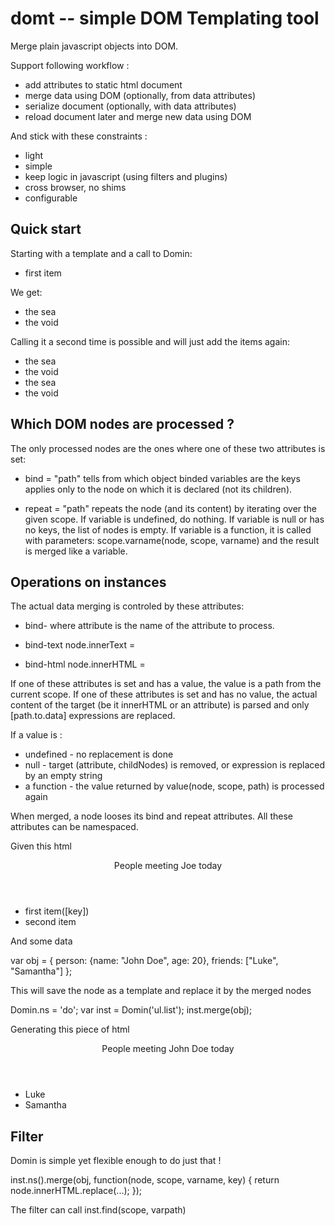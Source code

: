 domt -- simple DOM Templating tool
=====================================

Merge plain javascript objects into DOM.

Support following workflow :

* add attributes to static html document
* merge data using DOM (optionally, from data attributes)
* serialize document (optionally, with data attributes)
* reload document later and merge new data using DOM

And stick with these constraints :

* light
* simple
* keep logic in javascript (using filters and plugins)
* cross browser, no shims
* configurable


Quick start
-----------

Starting with a template and a call to Domin:

  <div class="list">
    <ul>
      <li repeat="items" class="red" bind-class="color" bind-text="text">first item</li>
    </ul>
  </div>

  <script type="text/javascript">
    Domt('.list').merge({
      items: [
        {color: "blue", text: "the sea"},
        {color: null, text: "the void"}
      ]
    });
  </script>

We get:

  <div class="list">
    <ul>
      <li class="blue">the sea</li>
      <li>the void</li>
      <script type="text/template" repeat="items">
        <li class="red" bind-class="color" bind-text="text">first item</li>
      </script>
    </ul>
  </div>

Calling it a second time is possible and will just add the items again:

  <div class="list">
    <ul>
      <li class="blue">the sea</li>
      <li>the void</li>
      <li class="blue">the sea</li>
      <li>the void</li>
      <script type="text/template" repeat="items">
        <li class="red" bind-class="color" bind-text="text">first item</li>
      </script>
    </ul>
  </div>


Which DOM nodes are processed ?
-------------------------------

The only processed nodes are the ones where one of these two attributes
is set:

* bind = "path"
  tells from which object binded variables are the keys
  applies only to the node on which it is declared (not its children).

* repeat = "path"
  repeats the node (and its content) by iterating over the given scope.
  If variable is undefined, do nothing.
  If variable is null or has no keys, the list of nodes is empty.
  If variable is a function, it is called with parameters:
  scope.varname(node, scope, varname)
  and the result is merged like a variable.


Operations on instances
-----------------------

The actual data merging is controled by these attributes:

* bind-<attribute>
  where attribute is the name of the attribute to process.

* bind-text
  node.innerText = <value>

* bind-html
  node.innerHTML = <value>

If one of these attributes is set and has a value, the value is a path
from the current scope.
If one of these attributes is set and has no value, the actual content
of the target (be it innerHTML or an attribute) is parsed and only
[path.to.data] expressions are replaced.

If a value is :
- undefined - no replacement is done
- null - target (attribute, childNodes) is removed, or expression is replaced by an empty string
- a function - the value returned by value(node, scope, path) is processed again

When merged, a node looses its bind and repeat attributes.
All these attributes can be namespaced.

Given this html

  <section>
    <header>People meeting <span bind="person" bind-text="name" class="meeters age[age]">Joe</span> today</header>
    <ul class="list">
      <li repeat="friends" bind-text="value">first item<span bind="friends">([key])</span></li>
      <li class="willbeignored">second item</li>
    </ul>
  </section>

And some data

  var obj = {
    person: {name: "John Doe", age: 20},
    friends: ["Luke", "Samantha"]
  };

This will save the node as a template and replace it by the merged nodes

  Domin.ns = 'do';
  var inst = Domin('ul.list');
  inst.merge(obj);

Generating this piece of html

  <section>
    <header>People meeting <span>John Doe</span> today</header>
    <ul class="list">
      <li>Luke</li>
      <li>Samantha</li>
    </ul>
  </section>



Filter
------

Domin is simple yet flexible enough to do just that !

  inst.ns().merge(obj, function(node, scope, varname, key) {
    return node.innerHTML.replace(...);
  });

The filter can call inst.find(scope, varpath)
